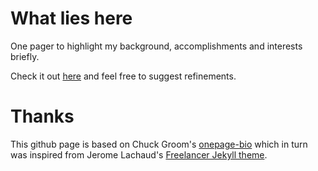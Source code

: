 # What lies here

One pager to highlight my background, accomplishments and interests briefly.


Check it out [here](https://saranshkg.github.io/) and feel free to suggest refinements.



# Thanks
This github page is based on Chuck Groom's [onepage-bio](https://github.com/chuckgroom/onepage-bio/) which in turn was inspired from Jerome Lachaud's [Freelancer Jekyll theme](https://github.com/jeromelachaud/freelancer-theme).
